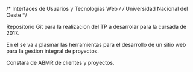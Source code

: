   /*   Interfaces de Usuarios y Tecnologias Web  */
  /*       Universidad Nacional del Oeste        */

  


Repositorio Git para la realizacion del TP a desarrolar para la cursada de 2017.

En el se va a plasmar las herramientas para el desarrollo de un sitio web para
la gestion integral de proyectos.

Constara de ABMR de clientes y proyectos.
